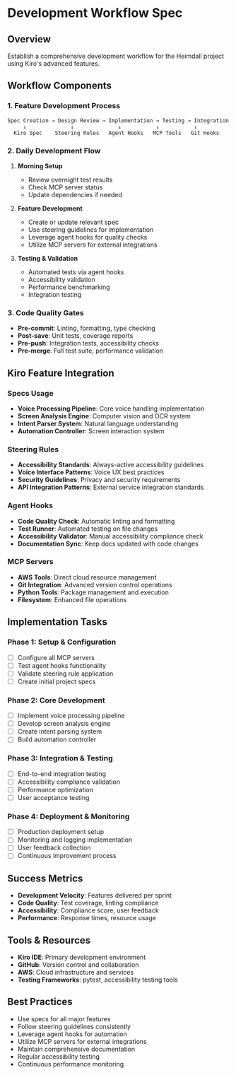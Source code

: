 # Development Workflow Spec

## Overview
Establish a comprehensive development workflow for the Heimdall project using Kiro's advanced features.

## Workflow Components

### 1. Feature Development Process
```
Spec Creation → Design Review → Implementation → Testing → Integration
     ↓              ↓              ↓           ↓           ↓
  Kiro Spec    Steering Rules   Agent Hooks   MCP Tools   Git Hooks
```

### 2. Daily Development Flow
1. **Morning Setup**
   - Review overnight test results
   - Check MCP server status
   - Update dependencies if needed

2. **Feature Development**
   - Create or update relevant spec
   - Use steering guidelines for implementation
   - Leverage agent hooks for quality checks
   - Utilize MCP servers for external integrations

3. **Testing & Validation**
   - Automated tests via agent hooks
   - Accessibility validation
   - Performance benchmarking
   - Integration testing

### 3. Code Quality Gates
- **Pre-commit**: Linting, formatting, type checking
- **Post-save**: Unit tests, coverage reports
- **Pre-push**: Integration tests, accessibility checks
- **Pre-merge**: Full test suite, performance validation

## Kiro Feature Integration

### Specs Usage
- **Voice Processing Pipeline**: Core voice handling implementation
- **Screen Analysis Engine**: Computer vision and OCR system
- **Intent Parser System**: Natural language understanding
- **Automation Controller**: Screen interaction system

### Steering Rules
- **Accessibility Standards**: Always-active accessibility guidelines
- **Voice Interface Patterns**: Voice UX best practices
- **Security Guidelines**: Privacy and security requirements
- **API Integration Patterns**: External service integration standards

### Agent Hooks
- **Code Quality Check**: Automatic linting and formatting
- **Test Runner**: Automated testing on file changes
- **Accessibility Validator**: Manual accessibility compliance check
- **Documentation Sync**: Keep docs updated with code changes

### MCP Servers
- **AWS Tools**: Direct cloud resource management
- **Git Integration**: Advanced version control operations
- **Python Tools**: Package management and execution
- **Filesystem**: Enhanced file operations

## Implementation Tasks

### Phase 1: Setup & Configuration
- [ ] Configure all MCP servers
- [ ] Test agent hooks functionality
- [ ] Validate steering rule application
- [ ] Create initial project specs

### Phase 2: Core Development
- [ ] Implement voice processing pipeline
- [ ] Develop screen analysis engine
- [ ] Create intent parsing system
- [ ] Build automation controller

### Phase 3: Integration & Testing
- [ ] End-to-end integration testing
- [ ] Accessibility compliance validation
- [ ] Performance optimization
- [ ] User acceptance testing

### Phase 4: Deployment & Monitoring
- [ ] Production deployment setup
- [ ] Monitoring and logging implementation
- [ ] User feedback collection
- [ ] Continuous improvement process

## Success Metrics
- **Development Velocity**: Features delivered per sprint
- **Code Quality**: Test coverage, linting compliance
- **Accessibility**: Compliance score, user feedback
- **Performance**: Response times, resource usage

## Tools & Resources
- **Kiro IDE**: Primary development environment
- **GitHub**: Version control and collaboration
- **AWS**: Cloud infrastructure and services
- **Testing Frameworks**: pytest, accessibility testing tools

## Best Practices
- Use specs for all major features
- Follow steering guidelines consistently
- Leverage agent hooks for automation
- Utilize MCP servers for external integrations
- Maintain comprehensive documentation
- Regular accessibility testing
- Continuous performance monitoring